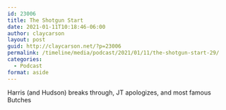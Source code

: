 ```yaml
---
id: 23006
title: The Shotgun Start
date: 2021-01-11T10:18:46-06:00
author: claycarson
layout: post
guid: http://claycarson.net/?p=23006
permalink: /timeline/media/podcast/2021/01/11/the-shotgun-start-29/
categories:
  - Podcast
format: aside
---
```

<div class="media-details">Harris (and Hudson) breaks through, JT apologizes, and most famous Butches</div>

<br /><br />

<div class="media-creator"></div>

<br /><br />

<div class="media-rating"></div>
